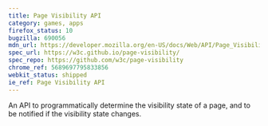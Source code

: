 ```yaml
---
title: Page Visibility API
category: games, apps
firefox_status: 10
bugzilla: 690056
mdn_url: https://developer.mozilla.org/en-US/docs/Web/API/Page_Visibility_API
spec_url: https://w3c.github.io/page-visibility/
spec_repo: https://github.com/w3c/page-visibility
chrome_ref: 5689697795833856
webkit_status: shipped
ie_ref: Page Visibility API
---
```


An API to programmatically determine the visibility state of a page, and to be notified if the visibility state changes.
